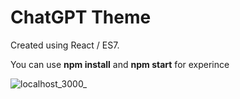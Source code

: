 # ChatGPT Theme
Created using React / ES7.

You can use **npm install** and **npm start** for experince

![localhost_3000_](https://github.com/yasincamlicaa/ChatGPT-Theme/assets/139007922/7c5541ea-a899-4ff7-bdec-d459d4cfafa4)
